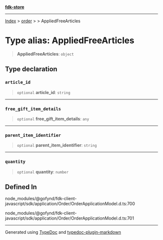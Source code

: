 [**fdk-store**](../../../README.md)
***

[Index](../../../API.md) > [order](../../README.md) > [<internal>](../README.md) > AppliedFreeArticles

# Type alias: AppliedFreeArticles

> **AppliedFreeArticles**: `object`

## Type declaration

### `article_id`

> `optional` **article\_id**: `string`

***

### `free_gift_item_details`

> `optional` **free\_gift\_item\_details**: `any`

***

### `parent_item_identifier`

> `optional` **parent\_item\_identifier**: `string`

***

### `quantity`

> `optional` **quantity**: `number`

## Defined In

node\_modules/@gofynd/fdk-client-javascript/sdk/application/Order/OrderApplicationModel.d.ts:700

node\_modules/@gofynd/fdk-client-javascript/sdk/application/Order/OrderApplicationModel.d.ts:701

***
Generated using [TypeDoc](https://typedoc.org/) and [typedoc-plugin-markdown](https://www.npmjs.com/package/typedoc-plugin-markdown)
